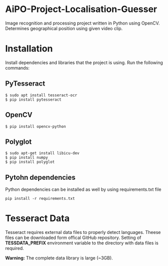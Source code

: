 # AiPO-Project-Localisation-Guesser
Image recognition and processing project written in Python using OpenCV. Determines geographical position using given video clip.

# Installation

  Install dependencies and libraries that the project is using.
  Run the following commands:

## PyTesseract

  ```
  $ sudo apt install tesseract-ocr
  $ pip install pytesseract
  ```

## OpenCV

  ```
  $ pip install opencv-python
  ```

## Polyglot

  ```
  $ sudo apt-get install libicu-dev
  $ pip install numpy
  $ pip install polyglot
  ```

## Pytohn dependencies
  Python dependencies can be installed as well by using requirements.txt file
  ```
  pip install -r requirements.txt
  ```

# Tesseract Data

Tesseract requires external data files to properly detect languages.
Theese files can be downloaded form offical GitHub repository.
Setting of **TESSDATA_PREFIX** environment variable to the directory with data files is required.

**Warning:** The complete data library is large (~3GB).